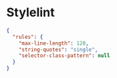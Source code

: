 # Stylelint

```json title=".stylelintrc"
{
  "rules": {
    "max-line-length": 120,
    "string-quotes": "single",
    "selector-class-pattern": null
  }
}
```